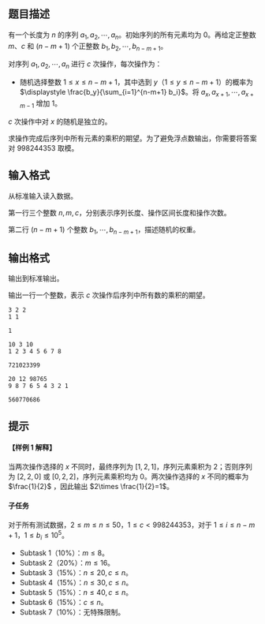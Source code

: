 ## 题目描述
有一个长度为 $n$ 的序列 $a_1, a_2, \cdots , a_n$。初始序列的所有元素均为 $0$。再给定正整数
$m$、$c$ 和 $(n - m + 1)$ 个正整数 $b_1, b_2, \cdots , b_{n−m+1}$。

对序列 $a_1, a_2, \cdots , a_n$ 进行 $c$ 次操作，每次操作为：
- 随机选择整数 $1 \le x \le n - m + 1$，其中选到 $y$（$1\le y\le n-m+1$）的概率为 $\displaystyle \frac{b_y}{\sum_{i=1}^{n-m+1} b_i}$。将 $a_x, a_{x+1}, \cdots, a_{x+m−1}$ 增加 $1$。

$c$ 次操作中对 $x$ 的随机是独立的。

求操作完成后序列中所有元素的乘积的期望。为了避免浮点数输出，你需要将答案对 $998244353$ 取模。

## 输入格式
从标准输入读入数据。

第一行三个整数 $n, m, c$，分别表示序列长度、操作区间长度和操作次数。

第二行 $(n - m + 1)$ 个整数 $b_1, \cdots , b_{n-m+1}$，描述随机的权重。

## 输出格式
输出到标准输出。

输出一行一个整数，表示 $c$ 次操作后序列中所有数的乘积的期望。

```input1
3 2 2
1 1

```

```output1
1

```

```input2
10 3 10
1 2 3 4 5 6 7 8
```

```output2
721023399
```

```input3
20 12 98765
9 8 7 6 5 4 3 2 1
```

```output3
560770686
```

## 提示
#### 【样例 $1$ 解释】

当两次操作选择的 $x$ 不同时，最终序列为 $[1,2,1]$，序列元素乘积为 $2$；否则序列为 $[2,2,0]$ 或 $[0,2,2]$，序列元素乘积均为 $0$。两次操作选择的 $x$ 不同的概率为 $\frac{1}{2}$ ，因此输出 $2\times \frac{1}{2}=1$。

#### 子任务

对于所有测试数据，$2 \le m \le n \le 50$，$1 \le c < 998244353$，对于 $1 \le i \le n - m + 1$，$1 \le b_i \le 10^5$。

- Subtask 1（$10\%$）：$m \le 8$。
- Subtask 2（$20\%$）：$m \le 16$。
- Subtask 3（$15\%$）：$n \le 20, c \le n$。
- Subtask 4（$15\%$）：$n \le 30, c \le n$。
- Subtask 5（$15\%$）：$n \le 40, c \le n$。
- Subtask 6（$15\%$）：$c \le n$。
- Subtask 7（$10\%$）：无特殊限制。


